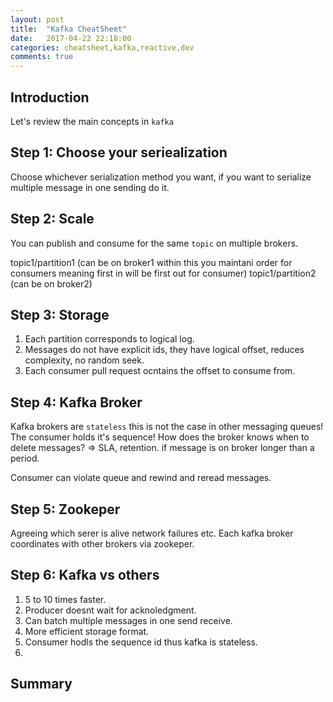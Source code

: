 ```yaml
---
layout: post
title:  "Kafka CheatSheet"
date:   2017-04-22 22:18:00
categories: cheatsheet,kafka,reactive,dev
comments: true
---
```

## Introduction

Let's review the main concepts in `kafka`

## Step 1: Choose your seriealization

Choose whichever serialization method you want, if you want to serialize multiple message in one sending do it.

## Step 2: Scale

You can publish and consume for the same `topic` on multiple brokers.

topic1/partition1 (can be on broker1 within this you maintani order for consumers meaning first in will be first out for consumer)
topic1/partition2 (can be on broker2)



## Step 3: Storage

1. Each partition corresponds to logical log.
1. Messages do not have explicit ids, they have logical offset, reduces complexity, no random seek.
1. Each consumer pull request ocntains the offset to consume from.

## Step 4: Kafka Broker

Kafka brokers are `stateless` this is not the case in other messaging queues!  The consumer holds it's sequence!  How does the broker knows when to delete messages? => SLA, retention. if message is on broker longer than a period.

Consumer can violate queue and rewind and reread messages.

## Step 5: Zookeper

Agreeing which serer is alive network failures etc.  Each kafka broker coordinates with other brokers via zookeper.  

## Step 6: Kafka vs others

1. 5 to 10 times faster.
1. Producer doesnt wait for acknoledgment.
1. Can batch multiple messages in one send receive.
1. More efficient storage format.
1. Consumer hodls the sequence id thus kafka is stateless.
1. 

## Summary

